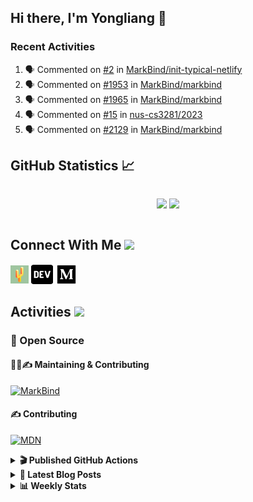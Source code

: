 ## Hi there, I'm Yongliang 👋

### Recent Activities

<!--START_SECTION:activity-->
1. 🗣 Commented on [#2](https://github.com/MarkBind/init-typical-netlify/issues/2) in [MarkBind/init-typical-netlify](https://github.com/MarkBind/init-typical-netlify)
2. 🗣 Commented on [#1953](https://github.com/MarkBind/markbind/issues/1953) in [MarkBind/markbind](https://github.com/MarkBind/markbind)
3. 🗣 Commented on [#1965](https://github.com/MarkBind/markbind/issues/1965) in [MarkBind/markbind](https://github.com/MarkBind/markbind)
4. 🗣 Commented on [#15](https://github.com/nus-cs3281/2023/issues/15) in [nus-cs3281/2023](https://github.com/nus-cs3281/2023)
5. 🗣 Commented on [#2129](https://github.com/MarkBind/markbind/issues/2129) in [MarkBind/markbind](https://github.com/MarkBind/markbind)
<!--END_SECTION:activity-->

## GitHub Statistics :chart_with_upwards_trend:
<div align="center">
<div style="display: flex; align-items: center; justify-content: center;">

[![](https://github-readme-stats-tlylt.vercel.app/api?username=tlylt&show_icons=true&theme=tokyonight&hide_border=true&locale=en)](https://github.com/tlylt)
[![](https://github-readme-streak-stats.herokuapp.com/?user=tlylt&theme=tokyonight&hide_border=true)](https://github.com/tlylt)
</div>
</div>

## Connect With Me <img src="https://media.giphy.com/media/2wh5K5yE3ulp3xgYcG/giphy-downsized.gif" width="30">

<a href="https://www.yongliangliu.com/" target="_blank"><img align="center" src="static/site-icon.png" alt="yongliangliu.com" height="29" width="29" /></a>
<a href="https://dev.to/tlylt" target="_blank"><img align="center" src="static/dev-badge.svg" alt="dev.to/tlylt" height="35" width="35" /></a>
<a href="https://tlylt.medium.com" target="_blank"><img align="center" src="static/medium.png" alt="tlylt.medium.com" height="35" width="35" /></a>

## Activities <img src="https://media.giphy.com/media/WUlplcMpOCEmTGBtBW/giphy.gif" width="30">

### 🔭 Open Source

#### 👷‍♂️✍️ Maintaining & Contributing
[![MarkBind](https://github-readme-stats-tlylt.vercel.app/api/pin/?username=markbind&repo=markbind)](https://github.com/MarkBind/markbind)

#### ✍️ Contributing
[![MDN](https://github-readme-stats-tlylt.vercel.app/api/pin/?username=mdn&repo=content)](https://github.com/mdn/content)

<details>
<summary> <b>🎬 Published GitHub Actions </b> </summary>

[![install-graphviz](https://github-readme-stats-tlylt.vercel.app/api/pin/?username=tlylt&repo=install-graphviz)](https://github.com/tlylt/install-graphviz)

[![reposense-action](https://github-readme-stats-tlylt.vercel.app/api/pin/?username=tlylt&repo=reposense-action)](https://github.com/tlylt/reposense-action)

[![markbin-action](https://github-readme-stats-tlylt.vercel.app/api/pin/?username=markbind&repo=markbind-action)](https://github.com/MarkBind/markbind-action)

</details>

<details>
<summary> <b>📕 Latest Blog Posts</b> </summary>

<!-- BLOG-POST-LIST:START -->
- [Creating a regex-based Markdown parser in TypeScript](https://www.yongliangliu.com/blog/rmark/)
- [Create VSCode Snippets for Markdown Blog Workflows](https://www.yongliangliu.com/blog/vscode-snippets/)
- [My Journey into Open Source](https://www.yongliangliu.com/blog/my-journey-into-open-source/)
- [Resources for Orbital CP2106 Independent Software Development Project](https://www.yongliangliu.com/blog/orbital-prep/)
- [A Brief Description of Ransomware Attacks](https://www.yongliangliu.com/blog/ransomware-essay/)
<!-- BLOG-POST-LIST:END -->

</details>

<details>
<summary> <b>📊 Weekly Stats</b> </summary>

<!--START_SECTION:waka-->
![Code Time](http://img.shields.io/badge/Code%20Time-776%20hrs%2056%20mins-blue)

**🐱 My GitHub Data** 

> 🏆 398 Contributions in the Year 2023
 > 
> 📦 425.8 kB Used in GitHub's Storage 
 > 
> 🚫 Not Opted to Hire
 > 
> 📜 151 Public Repositories 
 > 
> 🔑 27 Private Repositories  
 > 
**I'm an Early 🐤** 

```text
🌞 Morning    241 commits    ██████░░░░░░░░░░░░░░░░░░░   27.17% 
🌆 Daytime    237 commits    ██████░░░░░░░░░░░░░░░░░░░   26.72% 
🌃 Evening    348 commits    █████████░░░░░░░░░░░░░░░░   39.23% 
🌙 Night      61 commits     █░░░░░░░░░░░░░░░░░░░░░░░░   6.88%

```
📅 **I'm Most Productive on Friday** 

```text
Monday       105 commits    ███░░░░░░░░░░░░░░░░░░░░░░   11.84% 
Tuesday      93 commits     ██░░░░░░░░░░░░░░░░░░░░░░░   10.48% 
Wednesday    144 commits    ████░░░░░░░░░░░░░░░░░░░░░   16.23% 
Thursday     136 commits    ███░░░░░░░░░░░░░░░░░░░░░░   15.33% 
Friday       197 commits    █████░░░░░░░░░░░░░░░░░░░░   22.21% 
Saturday     100 commits    ██░░░░░░░░░░░░░░░░░░░░░░░   11.27% 
Sunday       112 commits    ███░░░░░░░░░░░░░░░░░░░░░░   12.63%

```


📊 **This Week I Spent My Time On** 

```text
⌚︎ Time Zone: Asia/Singapore

💬 Programming Languages: 
Markdown                 17 hrs 16 mins      █████████████████████░░░░   84.25% 
C#                       1 hr 13 mins        █░░░░░░░░░░░░░░░░░░░░░░░░   5.99% 
YAML                     37 mins             ░░░░░░░░░░░░░░░░░░░░░░░░░   3.05% 
HTML                     25 mins             ░░░░░░░░░░░░░░░░░░░░░░░░░   2.11% 
Text                     22 mins             ░░░░░░░░░░░░░░░░░░░░░░░░░   1.83%

```


 Last Updated on 06/02/2023 00:36:06 UTC
<!--END_SECTION:waka-->

</details>
